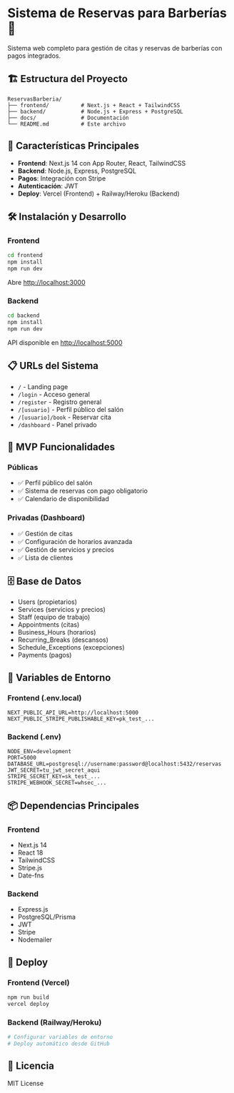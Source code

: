 # Sistema de Reservas para Barberías 💈

Sistema web completo para gestión de citas y reservas de barberías con pagos integrados.

## 🏗️ Estructura del Proyecto

```
ReservasBarberia/
├── frontend/          # Next.js + React + TailwindCSS
├── backend/           # Node.js + Express + PostgreSQL
├── docs/              # Documentación
└── README.md          # Este archivo
```

## 🚀 Características Principales

- **Frontend**: Next.js 14 con App Router, React, TailwindCSS
- **Backend**: Node.js, Express, PostgreSQL
- **Pagos**: Integración con Stripe
- **Autenticación**: JWT
- **Deploy**: Vercel (Frontend) + Railway/Heroku (Backend)

## 🛠️ Instalación y Desarrollo

### Frontend
```bash
cd frontend
npm install
npm run dev
```
Abre [http://localhost:3000](http://localhost:3000)

### Backend
```bash
cd backend
npm install
npm run dev
```
API disponible en [http://localhost:5000](http://localhost:5000)

## 📋 URLs del Sistema

- `/` - Landing page
- `/login` - Acceso general
- `/register` - Registro general
- `/[usuario]` - Perfil público del salón
- `/[usuario]/book` - Reservar cita
- `/dashboard` - Panel privado

## 🎯 MVP Funcionalidades

### Públicas
- ✅ Perfil público del salón
- ✅ Sistema de reservas con pago obligatorio
- ✅ Calendario de disponibilidad

### Privadas (Dashboard)
- ✅ Gestión de citas
- ✅ Configuración de horarios avanzada
- ✅ Gestión de servicios y precios
- ✅ Lista de clientes

## 🗄️ Base de Datos

- Users (propietarios)
- Services (servicios y precios)
- Staff (equipo de trabajo)
- Appointments (citas)
- Business_Hours (horarios)
- Recurring_Breaks (descansos)
- Schedule_Exceptions (excepciones)
- Payments (pagos)

## 🔧 Variables de Entorno

### Frontend (.env.local)
```
NEXT_PUBLIC_API_URL=http://localhost:5000
NEXT_PUBLIC_STRIPE_PUBLISHABLE_KEY=pk_test_...
```

### Backend (.env)
```
NODE_ENV=development
PORT=5000
DATABASE_URL=postgresql://username:password@localhost:5432/reservas
JWT_SECRET=tu_jwt_secret_aqui
STRIPE_SECRET_KEY=sk_test_...
STRIPE_WEBHOOK_SECRET=whsec_...
```

## 📦 Dependencias Principales

### Frontend
- Next.js 14
- React 18
- TailwindCSS
- Stripe.js
- Date-fns

### Backend
- Express.js
- PostgreSQL/Prisma
- JWT
- Stripe
- Nodemailer

## 🚀 Deploy

### Frontend (Vercel)
```bash
npm run build
vercel deploy
```

### Backend (Railway/Heroku)
```bash
# Configurar variables de entorno
# Deploy automático desde GitHub
```

## 📄 Licencia

MIT License 